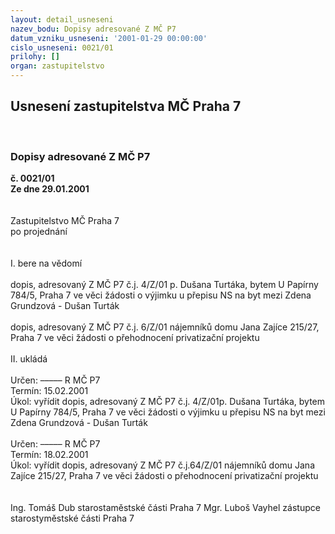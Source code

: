 ```yaml
---
layout: detail_usneseni
nazev_bodu: Dopisy adresované Z MČ P7
datum_vzniku_usneseni: '2001-01-29 00:00:00'
cislo_usneseni: 0021/01
prilohy: []
organ: zastupitelstvo
---
```

<div id="ucUsn_pList" class="usn">
	<span><h2>Usnesení zastupitelstva MČ Praha 7 </h2>
<br></span><div class="standBody">
<span><h3>Dopisy adresované Z MČ P7</h3></span><div class="center">
		<strong>č. 0021/01</strong><br>
	</div>
<div class="center">
		<strong>Ze dne 29.01.2001</strong><br><br>
	</div> <br>Zastupitelstvo MČ Praha 7<br>po projednání<br><br><br>I.	bere na vědomí<br><br> dopis, adresovaný Z MČ P7 č.j. 4/Z/01 p. Dušana Turtáka, bytem U Papírny 784/5, Praha 7 ve věci žádosti o výjimku u přepisu NS na byt mezi Zdena Grundzová - Dušan Turták<br><br>dopis, adresovaný Z MČ P7 č.j. 6/Z/01 nájemníků domu Jana Zajíce 215/27, Praha 7 ve věci žádosti o přehodnocení privatizační projektu<br><br>II.	ukládá <br><br> Určen:	–––––	R MČ P7<br>Termín: 15.02.2001<br>Úkol:	vyřídit dopis, adresovaný Z MČ P7 č.j. 4/Z/01p. Dušana Turtáka, bytem U Papírny 784/5, Praha 7 ve věci žádosti o výjimku u přepisu NS na byt mezi Zdena Grundzová - Dušan Turták<br> <br> Určen:	–––––	R MČ P7<br>Termín: 18.02.2001<br>Úkol:	vyřídit dopis, adresovaný Z MČ P7 č.j.64/Z/01 nájemníků domu Jana Zajíce 215/27, Praha 7 ve věci žádosti o přehodnocení privatizační projektu<br> <br>  	 <br>Ing. Tomáš Dub starostaměstské části Praha 7	Mgr. Luboš Vayhel zástupce starostyměstské části Praha 7<br>	<br><br>
</div>
</div>